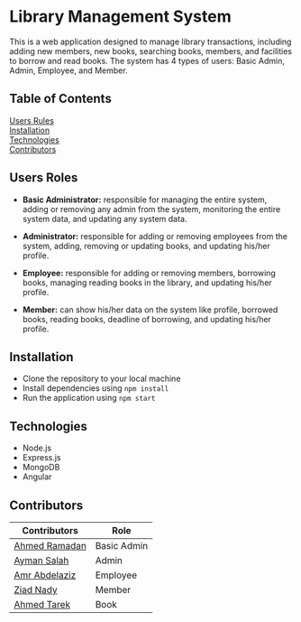 # Library Management System
This is a web application designed to manage library transactions, including adding new members, new books, searching books, members, and facilities to borrow and read books. The system has 4 types of users: Basic Admin, Admin, Employee, and Member.

## Table of Contents
[Users Rules](#users-roles)  
[Installation](#installation)  
[Technologies](#technologies)  
[Contributors](#contributors)  

## Users Roles
- **Basic Administrator:** responsible for managing the entire system, adding or removing any admin from the system, monitoring the entire system data, and updating any system data.

- **Administrator:** responsible for adding or removing employees from the system, adding, removing or updating books, and updating his/her profile.

- **Employee:** responsible for adding or removing members, borrowing books, managing reading books in the library, and updating his/her profile.

- **Member:** can show his/her data on the system like profile, borrowed books, reading books, deadline of borrowing, and updating his/her profile.

## Installation
- Clone the repository to your local machine
- Install dependencies using `npm install`
- Run the application using `npm start`

## Technologies
- Node.js
- Express.js
- MongoDB
- Angular

## Contributors
| Contributors                             | Role        |
|------------------------------------------|-------------|
| [Ahmed Ramadan](#https://www.google.com) | Basic Admin |
| [Ayman Salah](#https://www.google.com)   | Admin       |
| [Amr Abdelaziz](#https://www.google.com) | Employee    |
| [Ziad Nady](#https://www.google.com)     | Member      |
| [Ahmed Tarek](#https://www.google.com)   | Book        |